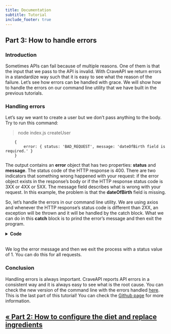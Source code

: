 ```yaml
---
title: Documentation
subtitle: Tutorial
include_footer: true 
---
```


## Part 3: How to handle errors

### Introduction

Sometimes APIs can fail because of multiple reasons. One of them is that the input that we pass to the API is invalid. With CraveAPI we return errors in a standardize way such that it is easy to see what the reason of the failure. Let’s see how errors can be handled with grace. We will show how to handle the errors on our command line utility that we have built in the previous tutorials.

### Handling errors

Let’s say we want to create a user but we don’t pass anything to the body. Try to run this command:

> node index.js createUser

        {
            error: { status: 'BAD_REQUEST', message: 'dateOfBirth field is required.' }
        }

The output contains an **error** object that has two properties: **status** and **message**. The status code of the HTTP response is 400. There are two indicators that something wrong happened with your request: if the error object exists in the response’s body or if the HTTP response status code is 3XX or 4XX or 5XX. The message field describes what is wrong with your request. In this example, the problem is that the **dateOfBirth** field is missing.

So, let’s handle the errors in our command line utility. We are using axios and whenever the HTTP response’s status code is different than 2XX, an exception will be thrown and it will be handled by the catch block. What we can do in this **catch** block is to prind the error’s message and then exit the program.

<details>
<summary style="font-weight: bold; cursor: pointer;">Code</summary>

```Javascript

const response = await axios.request(options).catch(function (error) {
		 console.log(error.response.data.error.message);
		 process.exit(1);
	});

```
</details>
<br>

We log the error message and then we exit the process with a status value of 1. You can do this for all requests.

### Conclusion

Handling errors is always important. CraveAPI reports API errors in a consistent way and it is always easy to see what is the root cause. You can check the new version of the command line with the errors handled [here](https://github.com/SimpleCapitalTech/CraveAPI-CommandLine/blob/master/part3/index.js). This is the last part of this tutorial! You can check the [Github page](https://github.com/SimpleCapitalTech/CraveAPI-CommandLine) for more information.

## [ &laquo; Part 2: How to configure the diet and replace ingredients](/doc_part2)